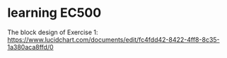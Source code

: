 # learning EC500


The block design of Exercise 1: https://www.lucidchart.com/documents/edit/fc4fdd42-8422-4ff8-8c35-1a380aca8ffd/0
